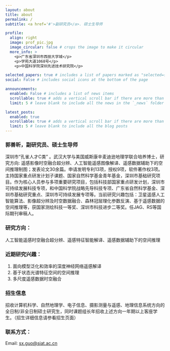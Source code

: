 ```yaml
---
layout: about
title: about
permalink: /
subtitle: <a href='#'>副研究员</a>. 硕士生导师

profile:
  align: right
  image: prof_pic.jpg
  image_circular: false # crops the image to make it circular
  more_info: >
    <p>广东省深圳市西丽大学城</p>
    <p>学苑大道1068号</p>
    <p>中国科学院深圳先进技术研究院</p>

selected_papers: true # includes a list of papers marked as "selected={true}"
social: False # includes social icons at the bottom of the page

announcements:
  enabled: False # includes a list of news items
  scrollable: true # adds a vertical scroll bar if there are more than 3 news items
  limit: 5 # leave blank to include all the news in the `_news` folder

latest_posts:
  enabled: true
  scrollable: true # adds a vertical scroll bar if there are more than 3 new posts items
  limit: 5 # leave blank to include all the blog posts
---
```


### 郭善昕，副研究员、硕士生导师
深圳市“孔雀人才C类” 。武汉大学与美国威斯康辛麦迪逊地理学联合培养博士，研究方向: 遥感影像时空融合超分辨、人工智能遥感图像解译、遥感数据辅助下的空间推理制图；发表论文30余篇。申请发明专利13项，授权9项，软件著作权3项。主持国家重点研发计划子课题、国家自然科学基金青年基金，深圳市基础研究项目。作为核心人员参与多项重要研究项目，包括科技部国家重点研发计划，深圳市可持续发展科技专项，和中国科学院战略先导科技专项、广东省自然科学基金、深圳市基础研究重点、深圳市可持续发展专项等。当前研究兴趣包括：卫星遥感人工智能算法、影像超分辨及时空数据融合、森林冠层理化参数反演、基于遥感数据的空间推理等，获国家测绘科技一等奖、深圳市科技进步二等奖。任JAG、RS等国际期刊审稿人。

### 研究方向：
人工智能遥感时空融合超分辨、遥感特征智能解译、遥感数据辅助下的空间推理

### 近期研究兴趣：
1. 面向模型泛化和效率的深度神经网络遥感解译
2. 基于状态光谱特征空间的空间推理
3. 多尺度遥感数据时空融合

### 招生信息
招收计算机科学、自然地理学、电子信息、摄影测量与遥感、地理信息系统方向的全日制/非全日制硕士研究生，同时课题组长年招收上述方向一年期以上客座学生。（招生详细信息请参看招生页面）

### 联系方式：
Email: sx.guo@siat.ac.cn 